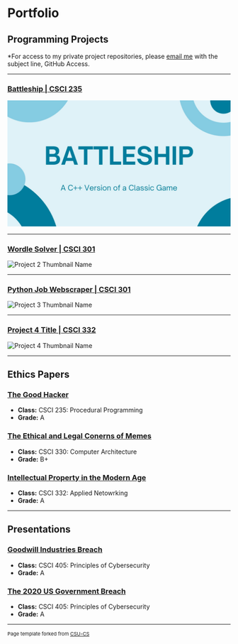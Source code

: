 Portfolio
=========

Programming Projects
--------------------

*For access to my private project repositories, please [email me](mailto:example@csustudent.net?subject=GitHub%20Access) with the subject line, GitHub Access.

---
### [Battleship | CSCI 235](project1)

![Project 1 Thumbnail Name](images/battleship.jpg)

---
### [Wordle Solver | CSCI 301](project2)

![Project 2 Thumbnail Name](images/dummy_thumbnail.jpg)

---
### [Python Job Webscraper | CSCI 301](project3)

![Project 3 Thumbnail Name](images/dummy_thumbnail.jpg)

---
### [Project 4 Title | CSCI 332](project4)

![Project 4 Thumbnail Name](images/dummy_thumbnail.jpg)

---

Ethics Papers
-------------

### [The Good Hacker](/EthicsPapers/CSCI235.docx)

-   **Class:** CSCI 235: Procedural Programming
-   **Grade:** A

### [The Ethical and Legal Conerns of Memes](/EthicsPapers/CSCI330.docx)

-   **Class:** CSCI 330: Computer Architecture
-   **Grade:** B+

### [Intellectual Property in the Modern Age](/EthicsPapers/CSCI332.docx)

-   **Class:** CSCI 332: Applied Netowrking
-   **Grade:** A

---

Presentations
-------------

### [Goodwill Industries Breach](/presentations/Presentation%20#1.pdf)

- **Class:** CSCI 405: Principles of Cybersecurity
- **Grade:** A


### [The 2020 US Government Breach](/presentations/2020%20US%20Gov%20Hack.pdf)

- **Class:** CSCI 405: Principles of Cybersecurity
- **Grade:** A

---

<p style="font-size:11px">Page template forked from <a href="https://github.com/csu-cs/csci-portfolio">CSU-CS</a></p>
<!-- Remove above link if you don't want to attributive -->
